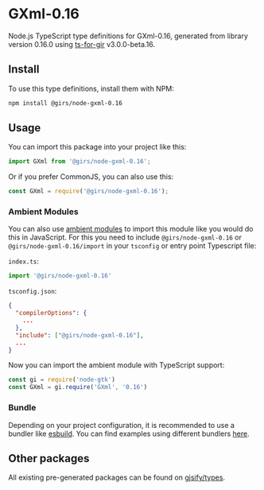 
# GXml-0.16

Node.js TypeScript type definitions for GXml-0.16, generated from library version 0.16.0 using [ts-for-gir](https://github.com/gjsify/ts-for-gir) v3.0.0-beta.16.


## Install

To use this type definitions, install them with NPM:
```bash
npm install @girs/node-gxml-0.16
```

## Usage

You can import this package into your project like this:
```ts
import GXml from '@girs/node-gxml-0.16';
```

Or if you prefer CommonJS, you can also use this:
```ts
const GXml = require('@girs/node-gxml-0.16');
```

### Ambient Modules

You can also use [ambient modules](https://github.com/gjsify/ts-for-gir/tree/main/packages/cli#ambient-modules) to import this module like you would do this in JavaScript.
For this you need to include `@girs/node-gxml-0.16` or `@girs/node-gxml-0.16/import` in your `tsconfig` or entry point Typescript file:

`index.ts`:
```ts
import '@girs/node-gxml-0.16'
```

`tsconfig.json`:
```json
{
  "compilerOptions": {
    ...
  },
  "include": ["@girs/node-gxml-0.16"],
  ...
}
```

Now you can import the ambient module with TypeScript support: 

```ts
const gi = require('node-gtk')
const GXml = gi.require('GXml', '0.16')
```


### Bundle

Depending on your project configuration, it is recommended to use a bundler like [esbuild](https://esbuild.github.io/). You can find examples using different bundlers [here](https://github.com/gjsify/ts-for-gir/tree/main/examples).

## Other packages

All existing pre-generated packages can be found on [gjsify/types](https://github.com/gjsify/types).

